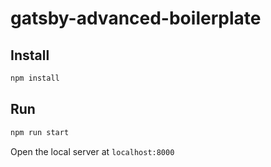 # gatsby-advanced-boilerplate

## Install

```bash
npm install
```

## Run

```bash
npm run start
```

Open the local server at `localhost:8000`
